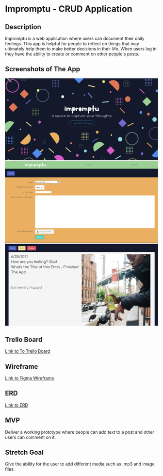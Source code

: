 # Impromptu - CRUD Application

## Description

Impromptu is a web application where users can document their daily feelings.  This app is helpful for people to reflect on things that may ultimately help them to make better decisions in their life. When users log in they have the ability to create or comment on other people's posts.

## Screenshots of The App

![](process-images/screenshot_1.png)
![](process-images/screenshot_2.png)
![](process-images/screenshot_3.png)

## Trello Board

[Link to To Trello Board](https://trello.com/b/q4N2t8xR/build-app)

## Wireframe

[Link to Figma Wireframe](https://www.figma.com/proto/3Hpfy9mio74nxPYU67dxaj/Untitled?node-id=1%3A2&scaling=min-zoom&page-id=0%3A1)

## ERD

[Link to ERD](https://lucid.app/lucidchart/invitations/accept/inv_1e09ddf6-1542-4239-bd2b-58db112d6ebe?viewport_loc=145%2C21%2C1579%2C835%2ClX5M2rYPdq7w)

## MVP

Deliver a working prototype where people can add text to a post and other users can comment on it.

## Stretch Goal

Give the ability for the user to add different media such as .mp3 and image files.
